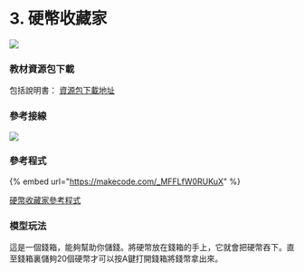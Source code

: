 # 3. 硬幣收藏家

![](https://kittenbothk.readthedocs.io/en/latest/\_images/coin3.jpg)

### 教材資源包下載

包括說明書： [資源包下載地址](https://drive.google.com/drive/folders/16T0mfS0QbxXfHf4GvNz62Xd2x8dvOq4m?usp=sharing)

### 參考接線

![](https://kittenbothk.readthedocs.io/en/latest/\_images/coin\_wire.png)

### 參考程式

{% embed url="https://makecode.com/_MFFLfW0RUKuX" %}

[硬幣收藏家參考程式](https://makecode.com/\_MFFLfW0RUKuX)

### 模型玩法

這是一個錢箱，能夠幫助你儲錢。將硬幣放在錢箱的手上，它就會把硬幣吞下。直至錢箱裏儲夠20個硬幣才可以按A鍵打開錢箱將錢幣拿出來。
